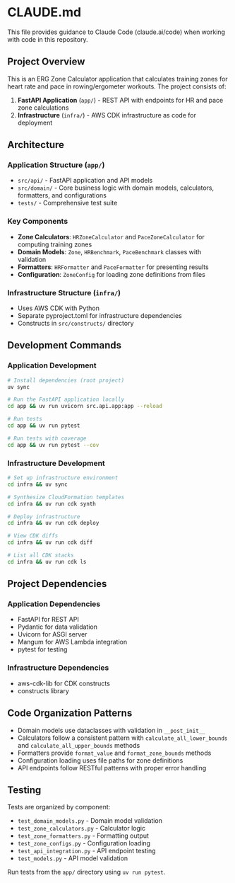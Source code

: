 # CLAUDE.md

This file provides guidance to Claude Code (claude.ai/code) when working with code in this repository.

## Project Overview

This is an ERG Zone Calculator application that calculates training zones for heart rate and pace in rowing/ergometer workouts. The project consists of:

1. **FastAPI Application** (`app/`) - REST API with endpoints for HR and pace zone calculations
2. **Infrastructure** (`infra/`) - AWS CDK infrastructure as code for deployment

## Architecture

### Application Structure (`app/`)
- `src/api/` - FastAPI application and API models
- `src/domain/` - Core business logic with domain models, calculators, formatters, and configurations
- `tests/` - Comprehensive test suite

### Key Components
- **Zone Calculators**: `HRZoneCalculator` and `PaceZoneCalculator` for computing training zones
- **Domain Models**: `Zone`, `HRBenchmark`, `PaceBenchmark` classes with validation
- **Formatters**: `HRFormatter` and `PaceFormatter` for presenting results
- **Configuration**: `ZoneConfig` for loading zone definitions from files

### Infrastructure Structure (`infra/`)
- Uses AWS CDK with Python
- Separate pyproject.toml for infrastructure dependencies
- Constructs in `src/constructs/` directory

## Development Commands

### Application Development
```bash
# Install dependencies (root project)
uv sync

# Run the FastAPI application locally
cd app && uv run uvicorn src.api.app:app --reload

# Run tests
cd app && uv run pytest

# Run tests with coverage
cd app && uv run pytest --cov
```

### Infrastructure Development
```bash
# Set up infrastructure environment
cd infra && uv sync

# Synthesize CloudFormation templates
cd infra && uv run cdk synth

# Deploy infrastructure
cd infra && uv run cdk deploy

# View CDK diffs
cd infra && uv run cdk diff

# List all CDK stacks
cd infra && uv run cdk ls
```

## Project Dependencies

### Application Dependencies
- FastAPI for REST API
- Pydantic for data validation
- Uvicorn for ASGI server
- Mangum for AWS Lambda integration
- pytest for testing

### Infrastructure Dependencies
- aws-cdk-lib for CDK constructs
- constructs library

## Code Organization Patterns

- Domain models use dataclasses with validation in `__post_init__`
- Calculators follow a consistent pattern with `calculate_all_lower_bounds` and `calculate_all_upper_bounds` methods
- Formatters provide `format_value` and `format_zone_bounds` methods
- Configuration loading uses file paths for zone definitions
- API endpoints follow RESTful patterns with proper error handling

## Testing

Tests are organized by component:
- `test_domain_models.py` - Domain model validation
- `test_zone_calculators.py` - Calculator logic
- `test_zone_formatters.py` - Formatting output
- `test_zone_configs.py` - Configuration loading
- `test_api_integration.py` - API endpoint testing
- `test_models.py` - API model validation

Run tests from the `app/` directory using `uv run pytest`.